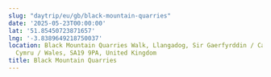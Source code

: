 ```yaml
---
slug: "daytrip/eu/gb/black-mountain-quarries"
date: '2025-05-23T00:00:00'
lat: '51.85450723871657'
lng: '-3.8389649218750037'
location: Black Mountain Quarries Walk, Llangadog, Sir Gaerfyrddin / Carmarthenshire,
  Cymru / Wales, SA19 9PA, United Kingdom
title: Black Mountain Quarries
---
```



